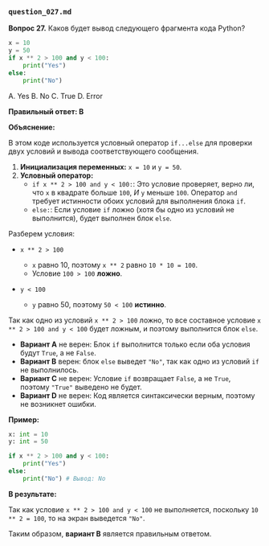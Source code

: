 ### `question_027.md`

**Вопрос 27.** Каков будет вывод следующего фрагмента кода Python?

```python
x = 10
y = 50
if x ** 2 > 100 and y < 100:
    print("Yes")
else:
    print("No")
```

A. Yes
B. No
C. True
D. Error

**Правильный ответ: B**

**Объяснение:**

В этом коде используется условный оператор `if...else` для проверки двух условий и вывода соответствующего сообщения.

1.  **Инициализация переменных:** `x = 10` и `y = 50`.
2.  **Условный оператор:**
    *   `if x ** 2 > 100 and y < 100:`: Это условие проверяет, верно ли, что `x` в квадрате больше `100`, *И* `y` меньше `100`. Оператор `and` требует истинности обоих условий для выполнения блока `if`.
    *   `else:`: Если условие `if` ложно (хотя бы одно из условий не выполнится), будет выполнен блок `else`.

Разберем условия:
* `x ** 2 > 100`
  *   `x` равно 10, поэтому `x ** 2` равно `10 * 10 = 100`.
  *   Условие `100 > 100` **ложно**.

* `y < 100`
  * `y` равно 50, поэтому `50 < 100` **истинно**.

Так как одно из условий `x ** 2 > 100` ложно, то все составное условие  `x ** 2 > 100 and y < 100`  будет ложным, и поэтому выполнится блок `else`.

*   **Вариант A** не верен: Блок `if` выполнится только если оба условия будут `True`, а не `False`.
*   **Вариант B** верен: блок `else` выведет `"No"`, так как одно из условий `if` не выполнилось.
*   **Вариант C** не верен: Условие `if` возвращает `False`, а не `True`, поэтому `"True"` выведено не будет.
*   **Вариант D** не верен: Код является синтаксически верным, поэтому не возникнет ошибки.

**Пример:**

```python
x: int = 10
y: int = 50

if x ** 2 > 100 and y < 100:
    print("Yes")
else:
    print("No") # Вывод: No
```

**В результате:**

Так как условие `x ** 2 > 100 and y < 100` не выполняется, поскольку `10 ** 2 = 100`, то на экран выведется `"No"`.

Таким образом, **вариант B** является правильным ответом.
